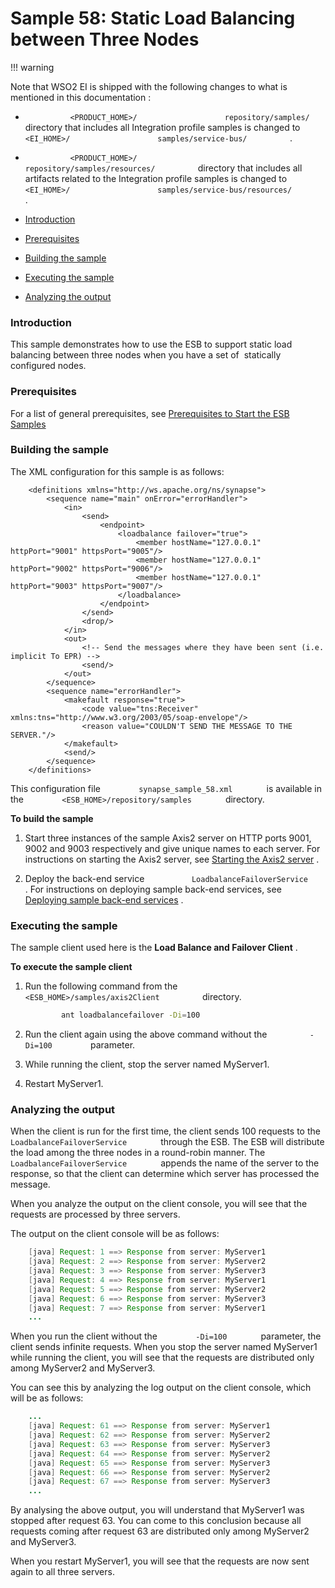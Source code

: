 # Sample 58: Static Load Balancing between Three Nodes

!!! warning

Note that WSO2 EI is shipped with the following changes to what is
mentioned in this documentation :

-   `           <PRODUCT_HOME>/          `
    `           repository/samples/          ` directory that includes
    all Integration profile samples is changed to
    `           <EI_HOME>/          `
    `           samples/service-bus/          ` .
    `                     `
-   `           <PRODUCT_HOME>/          `
    `           repository/samples/resources/          ` directory that
    includes all artifacts related to the Integration profile samples is
    changed to `           <EI_HOME>/          `
    `           samples/service-bus/resources/          ` .


-   [Introduction](#Sample58:StaticLoadBalancingbetweenThreeNodes-Introduction)
-   [Prerequisites](#Sample58:StaticLoadBalancingbetweenThreeNodes-Prerequisites)
-   [Building the
    sample](#Sample58:StaticLoadBalancingbetweenThreeNodes-Buildingthesample)
-   [Executing the
    sample](#Sample58:StaticLoadBalancingbetweenThreeNodes-Executingthesample)
-   [Analyzing the
    output](#Sample58:StaticLoadBalancingbetweenThreeNodes-Analyzingtheoutput)

### Introduction

This sample demonstrates how to use the ESB to support static load
balancing between three nodes when you have a set of  statically
configured nodes.

### Prerequisites

For a list of general prerequisites, see [Prerequisites to Start the ESB
Samples](https://docs.wso2.com/display/EI650/Setting+Up+the+ESB+Samples#SettingUptheESBSamples-ESBSamplePrerequisites)

### Building the sample

The XML configuration for this sample is as follows:

``` html/xml
    <definitions xmlns="http://ws.apache.org/ns/synapse">
        <sequence name="main" onError="errorHandler">
            <in>
                <send>
                    <endpoint>
                        <loadbalance failover="true">
                            <member hostName="127.0.0.1" httpPort="9001" httpsPort="9005"/>
                            <member hostName="127.0.0.1" httpPort="9002" httpsPort="9006"/>
                            <member hostName="127.0.0.1" httpPort="9003" httpsPort="9007"/>
                        </loadbalance>
                    </endpoint>
                </send>
                <drop/>
            </in>
            <out>
                <!-- Send the messages where they have been sent (i.e. implicit To EPR) -->
                <send/>
            </out>
        </sequence>
        <sequence name="errorHandler">
            <makefault response="true">
                <code value="tns:Receiver" xmlns:tns="http://www.w3.org/2003/05/soap-envelope"/>
                <reason value="COULDN'T SEND THE MESSAGE TO THE SERVER."/>
            </makefault>
            <send/>
        </sequence>
    </definitions>
```

This configuration file `         synapse_sample_58.xml        ` is
available in the `         <ESB_HOME>/repository/samples        `
directory.

**To build the sample**

1.  Start three instances of the sample Axis2 server on HTTP ports 9001,
    9002 and 9003 respectively and give unique names to each server. For
    instructions on starting the Axis2 server, see [Starting the Axis2
    server](https://docs.wso2.com/display/ESB500/Setting+Up+the+ESB+Samples#SettingUptheESBSamples-Axis2server)
    .

2.  Deploy the back-end service
    `           LoadbalanceFailoverService          ` . For instructions
    on deploying sample back-end services, see [Deploying sample
    back-end
    services](https://docs.wso2.com/display/EI650/Setting+Up+the+ESB+Samples#SettingUptheESBSamples-Backend)
    .

### Executing the sample

The sample client used here is the **Load Balance and Failover Client**
.

**To execute the sample client**

1.  Run the following command from the
    `           <ESB_HOME>/samples/axis2Client          ` directory.

    ``` bash
            ant loadbalancefailover -Di=100
    ```

2.  Run the client again using the above command without the
    `          -Di=100         ` parameter.
3.  While running the client, stop the server named MyServer1.
4.  Restart MyServer1.

### Analyzing the output

When the client is run for the first time, the client sends 100 requests
to the `         LoadbalanceFailoverService        ` through the ESB.
The ESB will distribute the load among the three nodes in a round-robin
manner. The `         LoadbalanceFailoverService        ` appends the
name of the server to the response, so that the client can determine
which server has processed the message.

When you analyze the output on the client console, you will see that the
requests are processed by three servers.

The output on the client console will be as follows:

``` java
    [java] Request: 1 ==> Response from server: MyServer1
    [java] Request: 2 ==> Response from server: MyServer2
    [java] Request: 3 ==> Response from server: MyServer3
    [java] Request: 4 ==> Response from server: MyServer1
    [java] Request: 5 ==> Response from server: MyServer2
    [java] Request: 6 ==> Response from server: MyServer3
    [java] Request: 7 ==> Response from server: MyServer1
    ...
```

When you run the client without the `         -Di=100        `
parameter, the client sends infinite requests. When you stop the server
named MyServer1 while running the client, you will see that the requests
are distributed only among MyServer2 and MyServer3.

You can see this by analyzing the log output on the client console,
which will be as follows:

``` java
    ...
    [java] Request: 61 ==> Response from server: MyServer1
    [java] Request: 62 ==> Response from server: MyServer2
    [java] Request: 63 ==> Response from server: MyServer3
    [java] Request: 64 ==> Response from server: MyServer2
    [java] Request: 65 ==> Response from server: MyServer3
    [java] Request: 66 ==> Response from server: MyServer2
    [java] Request: 67 ==> Response from server: MyServer3
    ...
```

By analysing the above output, you will understand that MyServer1 was
stopped after request 63. You can come to this conclusion because all
requests coming after request 63 are distributed only among MyServer2
and MyServer3.

When you restart MyServer1, you will see that the requests are now sent
again to all three servers.
